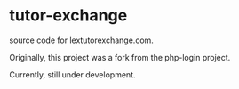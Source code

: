 # tutor-exchange
source code for lextutorexchange.com.

Originally, this project was a fork from the php-login project.

Currently, still under development.
